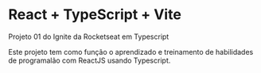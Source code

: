 # React + TypeScript + Vite

Projeto 01 do Ignite da Rocketseat em Typescript

Este projeto tem como função o aprendizado e treinamento de habilidades de programalão com ReactJS usando Typescript.